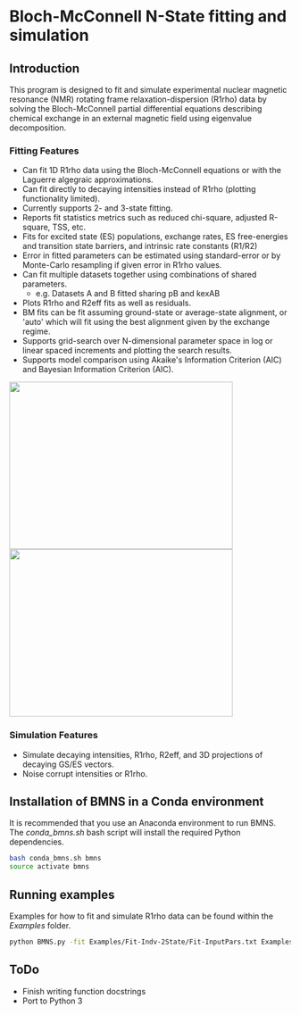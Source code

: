 # Bloch-McConnell N-State fitting and simulation

## Introduction
This program is designed to fit and simulate experimental nuclear magnetic resonance (NMR) rotating frame relaxation-dispersion (R1rho) data by solving the Bloch-McConnell partial differential equations describing chemical exchange in an external magnetic field using eigenvalue decomposition.

### Fitting Features
 * Can fit 1D R1rho data using the Bloch-McConnell equations or with the Laguerre algegraic approximations.
 * Can fit directly to decaying intensities instead of R1rho (plotting functionality limited).
 * Currently supports 2- and 3-state fitting.
 * Reports fit statistics metrics such as reduced chi-square, adjusted R-square, TSS, etc.
 * Fits for excited state (ES) populations, exchange rates, ES free-energies and transition state barriers, and intrinsic rate constants (R1/R2)
 * Error in fitted parameters can be estimated using standard-error or by Monte-Carlo resampling if given error in R1rho values.
 * Can fit multiple datasets together using combinations of shared parameters.
   * e.g. Datasets A and B fitted sharing pB and kexAB
 * Plots R1rho and R2eff fits as well as residuals.
 * BM fits can be fit assuming ground-state or average-state alignment, or 'auto' which will fit using the best alignment given by the exchange regime.
 * Supports grid-search over N-dimensional parameter space in log or linear spaced increments and plotting the search results.
 * Supports model comparison using Akaike's Information Criterion (AIC) and Bayesian Information Criterion (AIC).

<img src="https://github.com/IsaacJK/BMNS/blob/master/Examples/Fit-Indv-2State/R1rho_Figs_dG6C1p-mc_1-1.png?raw=true" width="400" height="300">
<img src="https://github.com/IsaacJK/BMNS/blob/master/Examples/Fit-Indv-2State/R2eff_Figs_dG6C1p-mc_1-1.png?raw=true" width="400" height="300">

### Simulation Features
 * Simulate decaying intensities, R1rho, R2eff, and 3D projections of decaying GS/ES vectors.
 * Noise corrupt intensities or R1rho.

## Installation of BMNS in a Conda environment
It is recommended that you use an Anaconda environment to run BMNS.
The *conda_bmns.sh* bash script will install the required Python dependencies.

```bash
bash conda_bmns.sh bmns
source activate bmns
```

## Running examples
Examples for how to fit and simulate R1rho data can be found within the *Examples* folder.

```bash
python BMNS.py -fit Examples/Fit-Indv-2State/Fit-InputPars.txt Examples/Fit-Indv-2State/ Output_2state/
```

## ToDo
 * Finish writing function docstrings
 * Port to Python 3
